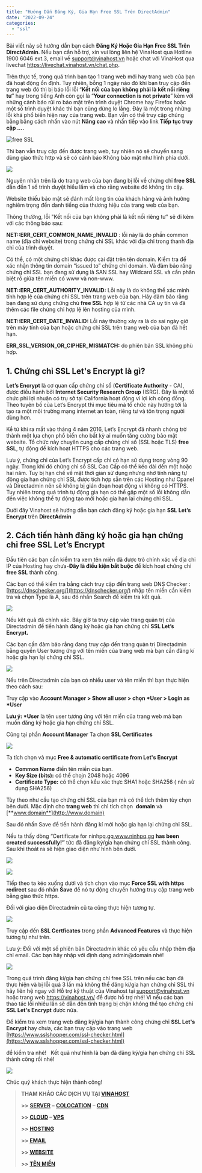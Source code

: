 ```yaml
---
title: "Hướng Dẫn Đăng Ký, Gia Hạn Free SSL Trên DirectAdmin"
date: "2022-09-24"
categories: 
  - "ssl"
---
```


Bài viết này sẽ hướng dẫn bạn cách **Đăng Ký Hoặc Gia Hạn Free SSL Trên DirectAdmin**. Nếu bạn cần hỗ trợ, xin vui lòng liên hệ VinaHost qua Hotline 1900 6046 ext.3, email về support@vinahost.vn hoặc chat với VinaHost qua livechat https://livechat.vinahost.vn/chat.php.

Trên thực tế, trong quá trình bạn tạo 1 trang web mới hay trang web của bạn đã hoạt động ổn định. Tuy nhiên, bỗng 1 ngày nào đó khi bạn truy cập đến trang web đó thì bị báo lỗi lỗi “**Kết nối của bạn không phải là kết nối riêng tư**” hay trong tiếng Anh còn gọi là “**Your connection is not private**” kèm với những cảnh báo rũi ro bảo mật trên trình duyệt Chrome hay Firefox hoặc một số trình duyệt khác thì bạn cũng đừng lo lắng. Đây là một trong những lỗi khá phổ biến hiện nay của trang web. Bạn vẫn có thể truy cập chúng bằng bằng cách nhấn vào nút **Nâng cao** và nhấn tiếp vào link **Tiếp tục truy cập ….**

![free SSL](images/dang-ky-hoac-gia-han-free-ssl-tren-directadmin-1.jpg)

Thì bạn vẫn truy cập đến được trang web, tuy nhiên nó sẽ chuyển sang dùng giao thức http và sẽ có cảnh báo Không bảo mật như hình phía dưới.

![](images/dang-ky-hoac-gia-han-free-ssl-tren-directadmin-2.png)

Nguyên nhân trên là do trang web của bạn đang bị lỗi về chứng chỉ **free SSL** dẫn đến 1 số trình duyệt hiểu lầm và cho rằng website đó không tin cậy.

Website thiếu bảo mật sẽ đánh mất lòng tin của khách hàng và ảnh hưởng nghiêm trọng đến danh tiếng của thương hiệu của trang web của bạn.

Thông thường, lỗi "Kết nối của bạn không phải là kết nối riêng tư" sẽ đi kèm với các thông báo sau:

**NET::ERR\_CERT\_COMMON\_NAME\_INVALID** : lỗi này là do phần common name (địa chỉ website) trong chứng chỉ SSL khác với địa chỉ trong thanh địa chỉ của trình duyệt.

Có thể, có một chứng chỉ khác được cài đặt trên tên domain. Kiểm tra để xác nhận thông tin domain “issued to” chứng chỉ domain. Và đảm bảo răng chứng chỉ SSL bạn đang sử dụng là SAN SSL hay Wildcard SSL và cần phân biệt rõ giữa tên miền có www và non-www.

**NET::ERR\_CERT\_AUTHORITY\_INVALID:** Lỗi này là do không thể xác minh tính hợp lệ của chứng chỉ SSL trên trang web của bạn. Hãy đảm bảo rằng bạn đang sử dụng chứng chủ **free SSL** hợp lệ từ các nhà CA uy tín và đã thêm các file chứng chỉ hợp lệ lên hosting của mình.

**NET::ERR\_CERT\_DATE\_INVALID:** Lỗi này thường xảy ra là do sai ngày giờ trên máy tính của bạn hoặc chứng chỉ SSL trên trang web của bạn đã hết hạn.

**ERR\_SSL\_VERSION\_OR\_CIPHER\_MISMATCH:** do phiên bản SSL không phù hợp.

## **1\. Chứng chỉ SSL Let's Encrypt là gì?**

 **Let’s Encrypt** là cơ quan cấp chứng chỉ số (**Certificate Authority** - CA), được điều hành bởi **Internet Security Research Group** (ISRG). Đây là một tổ chức phi lợi nhuận có trụ sở tại California hoạt động vì lợi ích cộng đồng. Theo tuyên bố của Let’s Encrypt thì mục tiêu mà tổ chức này hướng tới là tạo ra một môi trường mạng internet an toàn, riêng tư và tôn trọng người dùng hơn.

Kể từ khi ra mắt vào tháng 4 năm 2016, Let’s Encrypt đã nhanh chóng trở thành một lựa chọn phổ biến cho bất kỳ ai muốn tăng cường bảo mật website. Tổ chức này chuyên cung cấp chứng chỉ số (SSL hoặc TLS) **free SSL**, tự động để kích hoạt HTTPS cho các trang web.

Lưu ý, chứng chỉ của Let’s Encrypt cấp chỉ có hạn sử dụng trong vòng 90 ngày. Trong khi đó chứng chỉ số SSL Cao Cấp có thể kéo dài đến một hoặc hai năm. Tuy bị hạn chế về mặt thời gian sử dụng nhưng nhờ tính năng tự động gia hạn chứng chỉ SSL được tích hợp sẵn trên các Hosting như Cpanel và Directadmin nên sẽ không bị gián đoạn hoạt động vì không có HTTPS. Tuy nhiên trong quá trình tự động gia hạn có thể gặp một số lỗi không dẫn đến việc không thể tự động tạo mới hoặc gia hạn lại chứng chỉ SSL.

Dưới đây Vinahost sẽ hướng dẫn bạn cách đăng ký hoặc gia hạn **SSL** **Let’s Encrypt** trên **DirectAdmin**

## **2\. Cách tiến hành đăng ký hoặc gia hạn chứng chỉ free SSL Let’s Encrypt**

Đầu tiên các bạn cần kiểm tra xem tên miền đã được trỏ chính xác về địa chỉ IP của Hosting hay chưa-**Đây là điều kiện bắt buộc** để kích hoạt chứng chỉ **free SSL** thành công.

Các bạn có thể kiểm tra bằng cách truy cập đến trang web DNS Checker : [https://dnschecker.org/](https://dnschecker.org/) nhập tên miền cần kiểm tra và chọn Type là A, sau đó nhấn Search để kiểm tra kết quả.

![](images/dang-ky-hoac-gia-han-free-ssl-tren-directadmin-3.png)

Nếu kêt quả đã chính xác. Bây giờ ta truy cập vào trang quản trị của Directadmin để tiến hành đăng ký hoặc gia hạn chứng chỉ **SSL Let’s Encrypt.**

Các bạn cần đảm bảo rằng đang truy cập đến trang quản trị Directadmin bằng quyền User tương ứng với tên miền của trang web mà bạn cần đăng kí hoặc gia hạn lại chứng chỉ SSL.

![](images/dang-ky-hoac-gia-han-free-ssl-tren-directadmin-4.png)

Nếu trên Directadmin của bạn có nhiều user và tên miền thì bạn thực hiện theo cách sau:

Truy cập vào **Account Manager > Show all user > chọn \*User > Login as \*User**

**Lưu ý: \*User** là tên user tương ứng với tên miền của trang web mà bạn muốn đăng ký hoặc gia hạn chứng chỉ SSL.

Cũng tại phần **Account Manager** Ta chọn **SSL Certificates**

![](images/dang-ky-hoac-gia-han-free-ssl-tren-directadmin-5.png)

Ta tích chọn và mục **Free & automatic certificate from Let's Encrypt**

- **Common Name** điền tên miền của bạn.
- **Key Size (bits):** có thể chojn 2048 hoặc 4096
- **Certificate Type:** có thể chọn kểu xác thực SHA1 hoặc SHA256 ( nên sử dụng SHA256)

Tùy theo như cầu tạo chứng chỉ SSL của bạn mà có thể tích thêm tùy chọn bên dưới. Mặc định cho **trang web** thì chỉ tích chọn  **domain** và [**www.domain**](http://www.domain)

Sau đó nhấn Save để tiến hành đăng kí mới hoặc gia hạn lại chứng chỉ SSL.

Nếu ta thấy dòng “Certificate for ninhpq.gq,www.ninhpq.gq **has been created successfully!”** tức đã đăng ký/gia hạn chứng chỉ SSL thành công. Sau khi thoát ra sẽ hiện giao diện như hình bên dưới.

![](images/dang-ky-hoac-gia-han-free-ssl-tren-directadmin-6.png)

![](images/dang-ky-hoac-gia-han-free-ssl-tren-directadmin-7.png)

Tiếp theo ta kéo xuống dưới và tích chọn vào mục **Force SSL with https redirect** sau đó nhấn **Save** để nó tự động chuyển hướng truy cập trang web bằng giao thức https.

Đối với giao diện Directadmin cũ ta cũng thực hiện tương tự.

![](images/dang-ky-hoac-gia-han-free-ssl-tren-directadmin-8.png)

Truy cập đến **SSL Certficates** trong phần **Advanced Features** và thực hiện tương tự như trên.

Lưu ý: Đối với một số phiên bản Directadmin khác có yêu cầu nhập thêm địa chỉ email. Các bạn hãy nhập với định dạng admin@domain nhé!

![](images/dang-ky-hoac-gia-han-free-ssl-tren-directadmin-9.png)

Trong quá trình đăng kí/gia hạn chứng chỉ free SSL trên nếu các bạn đã thực hiện và bị lỗi quá 3 lần mà không thể đăng kí/gia hạn chứng chỉ SSL thì hãy liên hệ ngay với Hỗ trợ kỹ thuật của Vinahost tại [support@vinahost.vn](mailto:support@vinahost.vn) hoặc trang web https://vinahost.vn/ để được hỗ trợ nhé! Vì nếu các bạn thao tác lỗi nhiều lần sẽ dẫn đến tình trạng bị chặn không thể tạo chứng chỉ **SSL Let's Encrypt** được nữa.

Để kiểm tra xem trang web đăng ký/gia hạn thành công chứng chỉ **SSL Let's Encrypt** hay chưa, các bạn truy cập vào trang web [https://www.sslshopper.com/ssl-checker.html](https://www.sslshopper.com/ssl-checker.html)

để kiểm tra nhé!   Kết quả như hình là bạn đã đăng ký/gia hạn chứng chỉ SSL thành công rồi nhé!

![](images/dang-ky-hoac-gia-han-free-ssl-tren-directadmin-10.png)

Chúc quý khách thực hiện thành công!

> **THAM KHẢO CÁC DỊCH VỤ TẠI [VINAHOST](https://kb.vinahost.vn/)**
> 
> **\>>** [**SERVER**](https://vinahost.vn/thue-may-chu-rieng/) **–** [**COLOCATION**](https://vinahost.vn/colocation.html) – [**CDN**](https://vinahost.vn/dich-vu-cdn-chuyen-nghiep)
> 
> **\>> [CLOUD](https://vinahost.vn/cloud-server-gia-re/) – [VPS](https://vinahost.vn/vps-ssd-chuyen-nghiep/)**
> 
> **\>> [HOSTING](https://vinahost.vn/wordpress-hosting)**
> 
> **\>> [EMAIL](https://vinahost.vn/email-hosting)**
> 
> **\>> [WEBSITE](http://vinawebsite.vn/)**
> 
> **\>> [TÊN MIỀN](https://vinahost.vn/ten-mien-gia-re/)**
